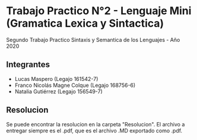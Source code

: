 # Trabajo Practico N°2 - Lenguaje Mini (Gramatica Lexica y Sintactica)
Segundo Trabajo Practico Sintaxis y Semantica de los Lenguajes - Año 2020

## Integrantes
* Lucas Maspero               (Legajo 161542-7)
* Franco Nicolás Magne Colque (Legajo 168756-6)
* Natalia Gutiérrez           (Legajo 156549-7)

## Resolucion
Se puede encontrar la resolucion en la carpeta "Resolucion". El archivo a entregar siempre es el .pdf, que es el archivo .MD exportado como .pdf.